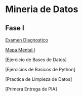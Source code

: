 # Mineria de Datos
## Fase I
[Examen Diagnostico](https://github.com/AdrianaTrejo/Mineria-de-Datos/blob/main/Ex-Diagnostico_1853256.pdf)

[Mapa Mental I](https://github.com/AdrianaTrejo/Mineria-de-Datos/blob/main/MapaMental_1_1853256.pdf)

[Ejercicio de Bases de Datos]

[Ejercicios de Basicos de Python]

[Practica de Limpieza de Datos]

[Primera Entrega de PIA]
